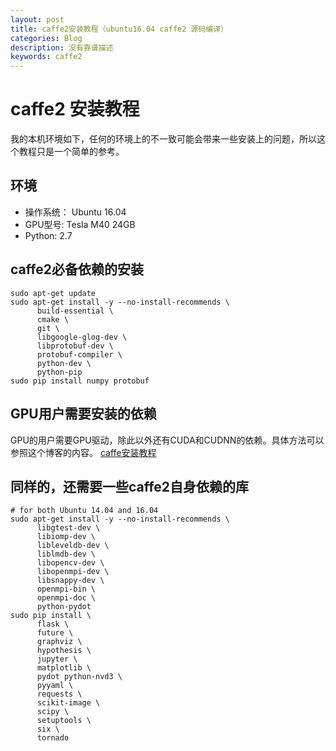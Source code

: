 ```yaml
---
layout: post
title: caffe2安装教程（ubuntu16.04 caffe2 源码编译）
categories: Blog
description: 没有靠谱描述
keywords: caffe2
---
```

# caffe2 安装教程
我的本机环境如下，任何的环境上的不一致可能会带来一些安装上的问题，所以这个教程只是一个简单的参考。
## 环境
* 操作系统： Ubuntu 16.04 
* GPU型号: Tesla M40 24GB 
* Python: 2.7
## caffe2必备依赖的安装
```shell
sudo apt-get update
sudo apt-get install -y --no-install-recommends \
      build-essential \
      cmake \
      git \
      libgoogle-glog-dev \
      libprotobuf-dev \
      protobuf-compiler \
      python-dev \
      python-pip                          
sudo pip install numpy protobuf
```

## GPU用户需要安装的依赖
GPU的用户需要GPU驱动，除此以外还有CUDA和CUDNN的依赖。具体方法可以参照这个博客的内容。
[caffe安装教程](http://blog.csdn.net/u012535905/article/details/78659088)

## 同样的，还需要一些caffe2自身依赖的库
```shell
# for both Ubuntu 14.04 and 16.04
sudo apt-get install -y --no-install-recommends \
      libgtest-dev \
      libiomp-dev \
      libleveldb-dev \
      liblmdb-dev \
      libopencv-dev \
      libopenmpi-dev \
      libsnappy-dev \
      openmpi-bin \
      openmpi-doc \
      python-pydot
sudo pip install \
      flask \
      future \
      graphviz \
      hypothesis \
      jupyter \
      matplotlib \
      pydot python-nvd3 \
      pyyaml \
      requests \
      scikit-image \
      scipy \
      setuptools \
      six \
      tornado
```



